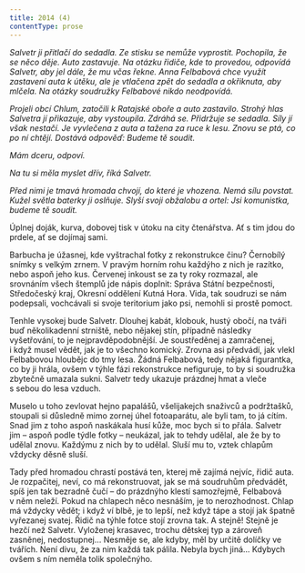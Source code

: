 ```yaml
---
title: 2014 (4)
contentType: prose
---
```


_Salvetr ji přitlačí do sedadla. Ze stisku se nemůže vyprostit. Pochopila, že se něco děje. Auto zastavuje. Na otázku řidiče, kde to provedou, odpovídá Salvetr, aby jel dále, že mu včas řekne. Anna Felbabová chce využít zastavení auta k útěku, ale je vtlačena zpět do sedadla a okřiknuta, aby mlčela. Na otázky soudružky Felbabové nikdo neodpovídá._

_Projeli obcí Chlum, zatočili k Ratajské oboře a auto zastavilo. Strohý hlas Salvetra jí přikazuje, aby vystoupila. Zdráhá se. Přidržuje se sedadla. Síly jí však nestačí. Je vyvlečena z auta a tažena za ruce k lesu. Znovu se ptá, co po ní chtějí. Dostává odpověď: Budeme tě soudit._

_Mám dceru, odpoví._

_Na tu si měla myslet dřív, říká Salvetr._

_Před nimi je tmavá hromada chvojí, do které je vhozena. Nemá sílu povstat. Kužel světla baterky ji oslňuje. Slyší svoji obžalobu a ortel: Jsi komunistka, budeme tě soudit._

Úplnej doják, kurva, dobovej tisk v útoku na city čtenářstva. Ať s tim jdou do prdele, ať se dojímaj sami.

Barbucha je úžasnej, kde vyštrachal fotky z rekonstrukce činu? Černobílý snímky s velkým zrnem. V pravým horním rohu každýho z nich je razítko, nebo aspoň jeho kus. Červenej inkoust se za ty roky rozmazal, ale srovnáním všech štemplů jde nápis doplnit: Správa Státní bezpečnosti, Středočeský kraj, Okresní oddělení Kutná Hora. Vida, tak soudruzi se nám podepsali, vochcávali si svoje teritorium jako psi, nemohli si prostě pomoct.

Tenhle vysokej bude Salvetr. Dlouhej kabát, klobouk, hustý obočí, na tváři buď několikadenní strniště, nebo nějakej stín, případně následky vyšetřování, to je nejpravděpodobnější. Je soustředěnej a zamračenej, i když musel vědět, jak je to všechno komický. Zrovna asi předvádí, jak vlekl Felbabovou hloubějc do tmy lesa. Žádná Felbabová, tedy nějaká figurantka, co by ji hrála, ovšem v týhle fázi rekonstrukce nefiguruje, to by si soudružka zbytečně umazala sukni. Salvetr tedy ukazuje prázdnej hmat a vleče s sebou do lesa vzduch.

Muselo u toho zevlovat hejno papalášů, všelijakejch snaživců a podržtašků, stoupali si důsledně mimo zornej úhel fotoaparátu, ale byli tam, to já cítím. Snad jim z toho aspoň naskákala husí kůže, moc bych si to přála. Salvetr jim – aspoň podle týdle fotky – neukázal, jak to tehdy udělal, ale že by to udělal znovu. Každýmu z nich by to udělal. Sluší mu to, vztek chlapům vždycky děsně sluší.

Tady před hromadou chrastí postává ten, kterej mě zajímá nejvíc, řidič auta. Je rozpačitej, neví, co má rekonstruovat, jak se má soudruhům předvádět, spíš jen tak bezradně čučí – do prázdnýho klestí samozřejmě, Felbabová v něm neleží. Pokud na chlapech něco nesnáším, je to nerozhodnost. Chlap má vždycky vědět; i když ví blbě, je to lepší, než když tápe a stojí jak špatně vyřezanej svatej. Řidič na týhle fotce stojí zrovna tak. A stejně! Stejně je hezčí než Salvetr. Vyloženej krasavec, trochu dětskej typ a zároveň zasněnej, nedostupnej… Nesměje se, ale kdyby, měl by určitě dolíčky ve tvářích. Není divu, že za nim každá tak pálila. Nebyla bych jiná… Kdybych ovšem s ním neměla tolik společnýho.
